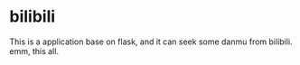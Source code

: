 # bilibili
This is a application base on flask, and it can seek some danmu from bilibili.
emm, this all.
